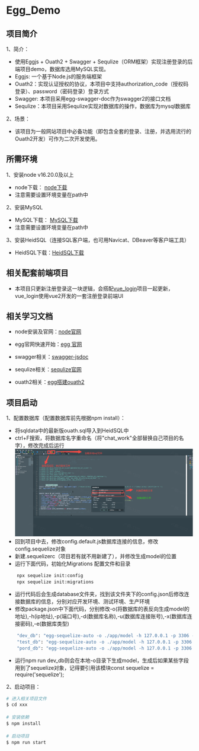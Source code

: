 # Egg_Demo  

## 项目简介 

1、简介： 
*   使用Eggjs + Ouath2 + Swagger + Sequlize（ORM框架）实现注册登录的后端项目demo，数据库选用MySQL实现。
*   Eggjs: 一个基于Node.js的服务端框架
*   Ouath2：实现认证授权的协议，本项目中支持authorization_code（授权码登录）、password（密码登录）登录方式
*   Swagger: 本项目采用egg-swagger-doc作为swagger2的接口文档
*   Sequlize：本项目采用Sequlize实现对数据库的操作，数据库为mysql数据库

2、场景：
*   该项目为一般网站项目中必备功能（即包含全套的登录、注册，并选用流行的Ouath2开发）可作为二次开发使用。

## 所需环境

1、安装node v16.20.0及以上     
*   node下载： [node下载](https://nodejs.cn/download/)  
*   注意需要设置环境变量在path中

2、安装MySQL
*   MySQL下载： [MySQL下载](https://www.mysql.com/downloads/)
*   注意需要设置环境变量在path中

3、安装HeidSQL（连接SQL客户端，也可用Navicat、DBeaver等客户端工具）
*   HeidSQL下载：[HeidSQL下载](https://www.heidisql.com/download.php#google_vignette)

## 相关配套前端项目

*   本项目只更新注册登录这一块逻辑，会搭配[vue_login](https://github.com/lp970703/vue_login)项目一起更新，vue_login使用vue2开发的一套注册登录前端UI

## 相关学习文档

<!-- add docs here for user -->
*   node安装及官网：[node官网](https://nodejs.cn/) 

*   egg官网快速开始：[egg 官网](https://www.eggjs.org/zh-CN/)

*   swagger相关：[swagger-jsdoc](https://github.com/Surnet/swagger-jsdoc) 

*   sequlize相关：[sequlize官网](https://www.sequelize.cn/)  

*   ouath2相关：[egg搭建ouath2](https://www.jianshu.com/p/1fe043a700bf)

## 项目启动

1、配置数据库（配置数据库前先根据npm install）：

*   将sqldata中的最新版ouath.sql导入到HeidSQL中
*   ctrl+F搜索，将数据库名字重命名（将"chat_work"全部替换自己项目的名字），修改完成后运行
    ![](https://github.com/lp970703/egg-demo/raw/master/app/public/%E6%9C%AC%E5%9C%B0sql%E6%96%87%E4%BB%B6%E5%8A%A0%E8%BD%BD%E5%88%B0HeidSQL%E6%88%AA%E5%9B%BE.png)
*   回到项目中去，修改config.default.js数据库连接的信息，修改config.sequelize对象
*   新建.sequelizerc（项目若有就不用新建了），并修改生成model的位置
*   运行下面代码，初始化Migrations 配置文件和目录

```bash
    npx sequelize init:config
    npx sequelize init:migrations
```
*   运行代码后会生成database文件夹，找到该文件夹下的config.json后修改连接数据库的信息，分别对应开发环境、测试环境、生产环境
*   修改package.json中下面代码，分别修改-o(将数据库的表反向生成model的地址),-h(ip地址),-p(端口号),-d(数据库名称),-u(数据库连接账号),-x(数据库连接密码),-e(数据库类型)
```bash
    "dev_db": "egg-sequelize-auto -o ./app/model -h 127.0.0.1 -p 3306 -d chat_work -u root -x lupeng0703 -e mysql",
    "test_db": "egg-sequelize-auto -o ./app/model -h 127.0.0.1 -p 3306 -d dev_db -u root -x 111111 -e mysql",
    "pord_db": "egg-sequelize-auto -o ./app/model -h 127.0.0.1 -p 3306 -d dev_db -u root -x 111111 -e mysql"
```
*   运行npm run dev_db则会在本地-o目录下生成model，生成后如果某些字段用到了sequelize对象，记得要引用该模块const sequelize = require('sequelize');

2、启动项目：

```bash
# 进入相关项目文件
$ cd xxx

# 安装依赖
$ npm install  

# 启动项目
$ npm run start

```
